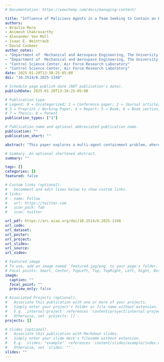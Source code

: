 ```yaml
---
# Documentation: https://wowchemy.com/docs/managing-content/

title: "Influence of Malicious Agents in a Team Seeking to Contain an Evader"
authors:
- Braulio Mora
- Animesh Chakravarthy
- Alexander Von Moll
- Isaac E. Weintraub 
- David Casbeer
author_notes:
- "Department of  Mechanical and Aerospace Engineering, The University of Texas at Arlington"
- "Department of  Mechanical and Aerospace Engineering, The University of Texas at Arlington"
- "Control Science Center, Air Force Research Laboratory"
- "Control Science Center, Air Force Research Laboratory"
date: 2025-01-20T13:38:25-05:00
doi: "10.2514/6.2025-1348"

# Schedule page publish date (NOT publication's date).
publishDate: 2025-01-20T13:38:25-05:00

# Publication type.
# Legend: 0 = Uncategorized; 1 = Conference paper; 2 = Journal article;
# 3 = Preprint / Working Paper; 4 = Report; 5 = Book; 6 = Book section;
# 7 = Thesis; 8 = Patent
publication_types: ["1"]

# Publication name and optional abbreviated publication name.
publication: ""
publication_short: ""

abstract: "This paper explores a multi-agent containment problem, where a fast evader, modeled having constant speed and using constant heading, attempts to escape a circular containment region that is orbited by a slower team of pursuers with a nonzero capture radius. Two distinct multi-agent dynamic models cases are explored, the first uses a unicycle dynamics model with strict constraints, while the second uses a double integrator model with looser constraints and consensus laws implemented with a communication network. This paper considers the scenario wherein some of the pursuers get compromised and turn into malicious agents that suffer a delay in initiating the capture pursuit. A boost countermeasure is proposed and its effectiveness is investigated. This work provides a foundation for a consensus case that incorporates more restrictions in motion and extensions to larger teams of pursuers, as well as a more dynamic evader model."

# Summary. An optional shortened abstract.
summary: ""

tags: []
categories: []
featured: false

# Custom links (optional).
#   Uncomment and edit lines below to show custom links.
# links:
# - name: Follow
#   url: https://twitter.com
#   icon_pack: fab
#   icon: twitter

url_pdf: https://arc.aiaa.org/doi/10.2514/6.2025-1348
url_code:
url_dataset:
url_poster:
url_project:
url_slides:
url_source:
url_video:

# Featured image
# To use, add an image named `featured.jpg/png` to your page's folder. 
# Focal points: Smart, Center, TopLeft, Top, TopRight, Left, Right, BottomLeft, Bottom, BottomRight.
image:
  caption: ""
  focal_point: ""
  preview_only: false

# Associated Projects (optional).
#   Associate this publication with one or more of your projects.
#   Simply enter your project's folder or file name without extension.
#   E.g. `internal-project` references `content/project/internal-project/index.md`.
#   Otherwise, set `projects: []`.
projects: []

# Slides (optional).
#   Associate this publication with Markdown slides.
#   Simply enter your slide deck's filename without extension.
#   E.g. `slides: "example"` references `content/slides/example/index.md`.
#   Otherwise, set `slides: ""`.
slides: ""
---
```

